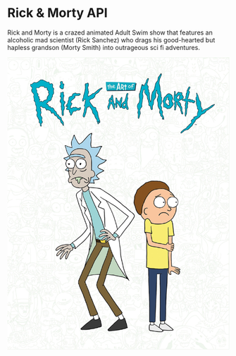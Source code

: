 # Rick & Morty API
Rick and Morty is a crazed animated Adult Swim show that features an alcoholic mad scientist (Rick Sanchez)
who drags his good-hearted but hapless grandson (Morty Smith) into outrageous sci fi adventures.

![alt text](https://github.com/yusuf-uthman/working_with_apis/blob/main/api_rick_and_morty/img/rick_and_morty.jpg?raw=true)

